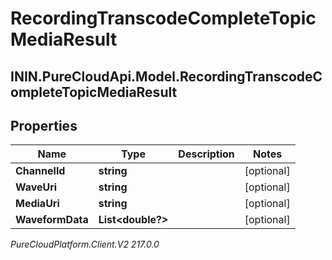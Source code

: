 # RecordingTranscodeCompleteTopicMediaResult

## ININ.PureCloudApi.Model.RecordingTranscodeCompleteTopicMediaResult

## Properties

|Name | Type | Description | Notes|
|------------ | ------------- | ------------- | -------------|
| **ChannelId** | **string** |  | [optional] |
| **WaveUri** | **string** |  | [optional] |
| **MediaUri** | **string** |  | [optional] |
| **WaveformData** | **List&lt;double?&gt;** |  | [optional] |



_PureCloudPlatform.Client.V2 217.0.0_
